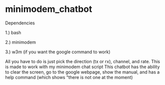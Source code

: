 # minimodem_chatbot
Dependencies

1.) bash

2.) minimodem

3.) w3m (if you want the google command to work)


All you have to do is just pick the direction (tx or rx), channel, and rate. This is made to work with my minimodem chat script
This chatbot has the ability to clear the screen, go to the google webpage, show the manual, and has a help command (which shows "there is not one at the moment)
